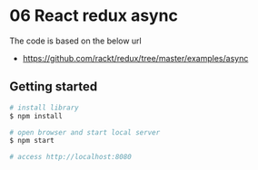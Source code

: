# 06 React redux async

The code is based on the below url
- https://github.com/rackt/redux/tree/master/examples/async

## Getting started

```sh
# install library
$ npm install

# open browser and start local server
$ npm start

# access http://localhost:8080
```
